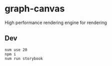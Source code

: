 # graph-canvas 

High performance rendering engine for rendering 


## Dev
```
nvm use 20
npm i
nvm run storybook
```